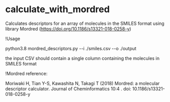 # calculate_with_mordred
Calculates descriptors for an array of molecules in the SMILES format using library Mordred (https://doi.org/10.1186/s13321-018-0258-y)

!Usage

python3.8 mordred_descriptors.py --i ./smiles.csv --o ./output

the input CSV should contain a single column containing the molecules in SMILES format



!Mordred reference:

Moriwaki H, Tian Y-S, Kawashita N, Takagi T (2018) Mordred: a molecular descriptor calculator. Journal of Cheminformatics 10:4 . doi: 10.1186/s13321-018-0258-y
